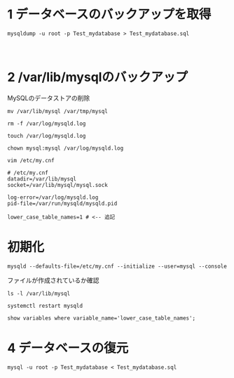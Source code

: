 # 1 データベースのバックアップを取得

```
mysqldump -u root -p Test_mydatabase > Test_mydatabase.sql
```

<br>

# 2 /var/lib/mysqlのバックアップ

MySQLのデータストアの削除

```
mv /var/lib/mysql /var/tmp/mysql
```


```
rm -f /var/log/mysqld.log
```


```
touch /var/log/mysqld.log
```

```
chown mysql:mysql /var/log/mysqld.log
``` 




```
vim /etc/my.cnf
```


```
# /etc/my.cnf
datadir=/var/lib/mysql
socket=/var/lib/mysql/mysql.sock

log-error=/var/log/mysqld.log
pid-file=/var/run/mysqld/mysqld.pid

lower_case_table_names=1 # <-- 追記
```


# 初期化


```
mysqld --defaults-file=/etc/my.cnf --initialize --user=mysql --console
```

ファイルが作成されているか確認


```
ls -l /var/lib/mysql
```


```
systemctl restart mysqld
```


```
show variables where variable_name='lower_case_table_names';
```


# 4 データベースの復元

```
mysql -u root -p Test_mydatabase < Test_mydatabase.sql
```



